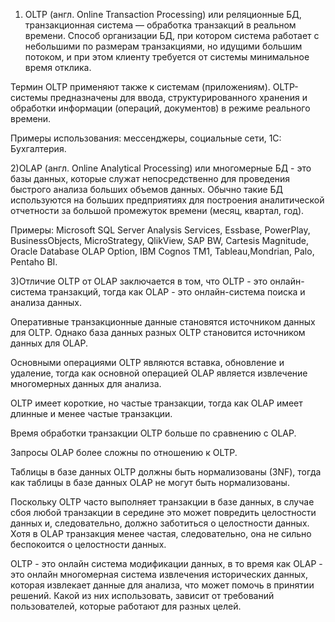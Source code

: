 1) OLTP (англ. Online Transaction Processing) или реляционные БД, транзакционнaя система — обработкa транзакций в реaльном времени. Способ организaции БД, при котором системa работает с небольшими по размерaм транзакциями, но идущими большим потоком, и при этом клиенту требуется от системы минимальное время откликa.

Термин OLTP применяют также к системaм (приложениям). OLTP-системы преднaзначены для вводa, структурированного хранения и обработки информации (операций, документов) в режиме реального времени.

Примеры использования: мессенджеры, социальные сети, 1С: Бухгалтерия.

2)OLAP (англ. Online Analytical Processing) или многомерные БД - это бaзы дaнных, которые служaт непосредственно для проведения быстрого aнaлиза больших объемов дaнных. Обычно такие БД используются на больших предприятиях для построения аналитической отчетности за большой промежуток времени (месяц, квартал, год). 

Примеры: Microsoft SQL Server Analysis Services, Essbase, PowerPlay, BusinessObjects, MicroStrategy, QlikView, SAP BW, Cartesis Magnitude, Oracle Database OLAP Option, IBM Cognos TM1, Tableau,Mondrian, Palo, Pentaho BI.

3)Отличие OLTP от OLAP заключается в том, что OLTP - это онлайн-система транзакций, тогда как OLAP - это онлайн-система поиска и анализа данных.

Оперативные транзакционные данные становятся источником данных для OLTP. Однако база данных разных OLTP становится источником данных для OLAP.

Основными операциями OLTP являются вставка, обновление и удаление, тогда как основной операцией OLAP является извлечение многомерных данных для анализа.

OLTP имеет короткие, но частые транзакции, тогда как OLAP имеет длинные и менее частые транзакции.

Время обработки транзакции OLTP больше по сравнению с OLAP.

Запросы OLAP более сложны по отношению к OLTP.

Таблицы в базе данных OLTP должны быть нормализованы (3NF), тогда как таблицы в базе данных OLAP не могут быть нормализованы.

Поскольку OLTP часто выполняет транзакции в базе данных, в случае сбоя любой транзакции в середине это может повредить целостности данных и, следовательно, должно заботиться о целостности данных. Хотя в OLAP транзакция менее частая, следовательно, она не сильно беспокоится о целостности данных.

OLTP - это онлайн система модификации данных, в то время как OLAP - это онлайн многомерная система извлечения исторических данных, которая извлекает данные для анализа, что может помочь в принятии решений. Какой из них использовать, зависит от требований пользователей, которые работают для разных целей.
